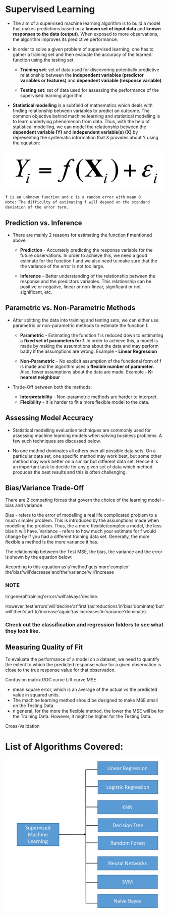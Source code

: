 # Supervised Learning

* The aim of a supervised machine learning algorithm is to build a model that makes predictions based on a **known set of input data** and **known responses to the data (output)**. When exposed to more observations, the algorithm improves its predictive performance.

* In order to solve a given problem of supervised learning, one has to gather a training set and then evaluate the accuracy of the learned function using the testing set. 

	* **Training set**: set of data used for discovering potentially predictive relationship between the **independent variables (predictor variables or features)** and **dependent variable (response variable)**.

	* **Testing set**: set of data used for assessing the performance of the supervised learning algorithm. 

* **Statistical modelling** is a subfield of mathematics which deals with finding relationship between variables to predict an outcome. The common objective behind machine learning and statistical modelling is to learn underlying phenomenon from data. Thus, with the help of statistical modelling, we can model the relationship between the **dependent variable (Y)** and **independent variable(s) (X)** by representing the systematic information that X provides about Y using the equation:

![model_equation](./images/model_eq.png)

	f is an unknown function and ε is a random error with mean 0. 
	Note: The difficulty of estimating f will depend on the standard deviation of the error term. 



## Prediction vs. Inference

* There are mainly 2 reasons for estimating the function **f** mentioned above: 

	* **Prediction** - Accurately predicting the response variable for the future observations. In order to achieve this, we need a good estimate for the function f and we also need to make sure that the the variance of the error is not too large.

	* **Inference** - Better understanding of the relationship between the response and the predictors variables. This relationship can be positive or negative, linear or non-linear, significant or not significant, etc. 



## Parametric vs. Non-Parametric Methods

* After splitting the data into training and testing sets, we can either use parametric or non-parametric methods to estimate the function f.

	* **Parametric** - Estimating the function f is reduced down to estimating a **fixed set of parameters for f**. In order to achieve this, a model is made by making the assumptions about the data and may perform badly if the assumptions are wrong. Example -  **Linear Regression**

	* **Non-Parametric** - No explicit assumption of the functional form of f is made and the algorithm uses a **flexible number of parameter**. Also, fewer assumptions about the data are made. Example -  **K-nearest neighbour**

* Trade-Off between both the methods:
	* **Interpretability** - Non-parametric methods are harder to interpret.
	* **Flexibility** - It is harder to fit a more flexible model to the data.


## Assessing Model Accuracy

* Statistical modelling evaluation techniques are commonly used for assessing machine learning models when solving business problems. A few such techniques are discussed below.

* No one method dominates all others over all possible data sets. On a particular data set, one specific method may work best, but some other method may work better on a similar but different data set. Hence it is an important task to decide for any given set of data which method produces the best results and this is often challenging.


## Bias/Variance Trade-Off

There are 2 competing forces that govern the choice of the learning model - bias and variance

Bias - refers to the error of modelling a real life complicated problem to a much simpler problem. This is introduced by the assumptions made when modelling the problem. Thus, the a more flexible/complex a model, the less bias it will have.
Variance -  refers to how much your estimate for f would change by if you had a different training data set. Generally, the more flexible a method is the more variance it has.

The relationship between the Test MSE, the bias, the variance and the error is shown by the equation below:

According to this equation as'a'method'gets'more'complex' the'bias'will'decrease'and'the'variance'will'increase

### NOTE

In'general'training'errors'will'always'decline.

However,'test'errors'will'decline'at'first'(as'reductions'in'bias'dominate)'but'will'then'start'to'increase'again'(as'increases'in'variance'dominate).


### Check out the classification and regression folders to see what they look like. 


## Measuring Quality of Fit

To evaluate the performance of a model on a dataset, we need to quantify the extent to which the predicted response value for a given observation is close to the true response value for that observation.


Confusion matrix
ROC curve
Lift curve
MSE
* mean square error, which is an average of the actual vs the predicted value in squared units.
* The machine learning method should be designed to make MSE small on the Testing Data.
* n general, for the more the flexible method, the lower the MSE will be for the Training Data. However, it might be higher for the Testing Data. 

Cross-Validation


# List of Algorithms Covered:

![Supervised Learning Algorithms](./images/supervised_learning_algorithms.png) 